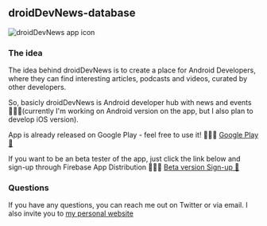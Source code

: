 ## droidDevNews-database


![droidDevNews app icon](https://firebasestorage.googleapis.com/v0/b/mobile-development-272712.appspot.com/o/droidDev.news%2FappIcon.png?alt=media&token=33599178-cc63-4693-aae4-86207bf6f8e1)

### The idea

The idea behind droidDevNews is to create a place for Android Developers, where they can find interesting articles, podcasts and videos, curated by other developers.

So, basicly droidDevNews is Android developer hub with news and events 👨🏼‍💻(currently I'm working on Android version on the app, but I also plan to develop iOS version).

App is already released on Google Play - feel free to use it! 🧑🏼‍🚀
[Google Play 🚀](https://play.google.com/store/apps/details?id=com.jacobzmidzinski.droiddevnews)

If you want to be an beta tester of the app, just click the link below and sign-up through Firebase App Distribution 🧑🏼‍🚀
[Beta version Sign-up 🚀](https://appdistribution.firebase.dev/i/VsejwYW9)

### Questions

If you have any questions, you can reach me out on Twitter or via email. I also invite you to [my personal website](https://jacobzmidzinski.com/)
